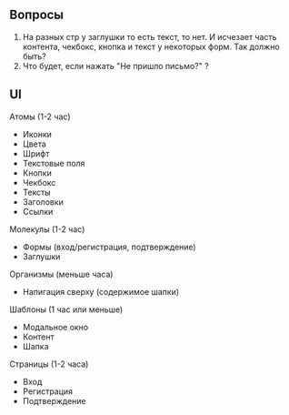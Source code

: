 ## Вопросы

1. На разных стр у заглушки то есть текст, то нет. И исчезает часть контента, чекбокс, кнопка и текст у некоторых форм. Так должно быть?
2. Что будет, если нажать "Не пришло письмо?" ?


## UI

Атомы (1-2 час)
* Иконки
* Цвета
* Шрифт
* Текстовые поля
* Кнопки
* Чекбокс
* Тексты
* Заголовки
* Ссылки

Молекулы (1-2 час)

* Формы (вход/регистрация, подтверждение)
* Заглушки

Организмы (меньше часа)

* Напигация сверху (содержимое шапки)

Шаблоны (1 час или меньше)

* Модальное окно
* Контент
* Шапка

Страницы (1-2 часа)

* Вход
* Регистрация
* Подтверждение

